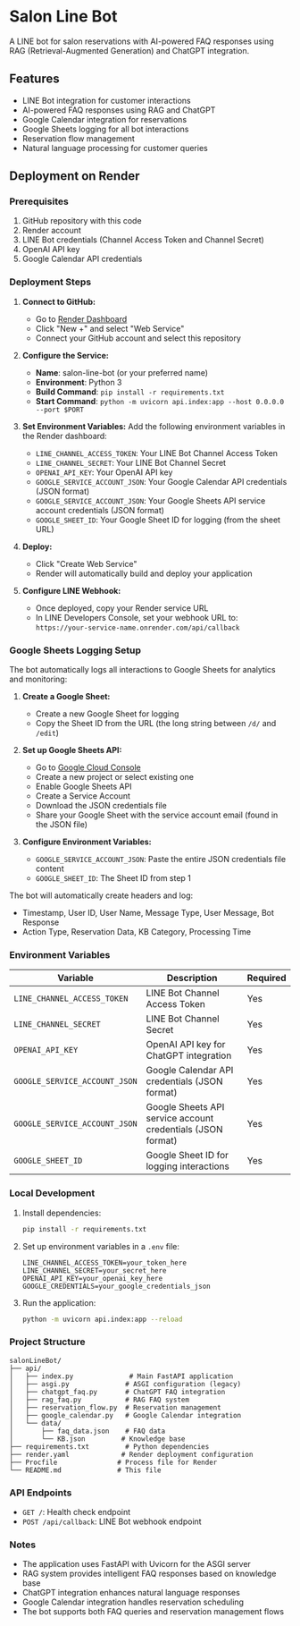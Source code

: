 # Salon Line Bot

A LINE bot for salon reservations with AI-powered FAQ responses using RAG (Retrieval-Augmented Generation) and ChatGPT integration.

## Features

- LINE Bot integration for customer interactions
- AI-powered FAQ responses using RAG and ChatGPT
- Google Calendar integration for reservations
- Google Sheets logging for all bot interactions
- Reservation flow management
- Natural language processing for customer queries

## Deployment on Render

### Prerequisites

1. GitHub repository with this code
2. Render account
3. LINE Bot credentials (Channel Access Token and Channel Secret)
4. OpenAI API key
5. Google Calendar API credentials

### Deployment Steps

1. **Connect to GitHub:**
   - Go to [Render Dashboard](https://dashboard.render.com)
   - Click "New +" and select "Web Service"
   - Connect your GitHub account and select this repository

2. **Configure the Service:**
   - **Name**: salon-line-bot (or your preferred name)
   - **Environment**: Python 3
   - **Build Command**: `pip install -r requirements.txt`
   - **Start Command**: `python -m uvicorn api.index:app --host 0.0.0.0 --port $PORT`

3. **Set Environment Variables:**
   Add the following environment variables in the Render dashboard:
   - `LINE_CHANNEL_ACCESS_TOKEN`: Your LINE Bot Channel Access Token
   - `LINE_CHANNEL_SECRET`: Your LINE Bot Channel Secret
   - `OPENAI_API_KEY`: Your OpenAI API key
   - `GOOGLE_SERVICE_ACCOUNT_JSON`: Your Google Calendar API credentials (JSON format)
   - `GOOGLE_SERVICE_ACCOUNT_JSON`: Your Google Sheets API service account credentials (JSON format)
   - `GOOGLE_SHEET_ID`: Your Google Sheet ID for logging (from the sheet URL)

4. **Deploy:**
   - Click "Create Web Service"
   - Render will automatically build and deploy your application

5. **Configure LINE Webhook:**
   - Once deployed, copy your Render service URL
   - In LINE Developers Console, set your webhook URL to: `https://your-service-name.onrender.com/api/callback`

### Google Sheets Logging Setup

The bot automatically logs all interactions to Google Sheets for analytics and monitoring:

1. **Create a Google Sheet:**
   - Create a new Google Sheet for logging
   - Copy the Sheet ID from the URL (the long string between `/d/` and `/edit`)

2. **Set up Google Sheets API:**
   - Go to [Google Cloud Console](https://console.cloud.google.com/)
   - Create a new project or select existing one
   - Enable Google Sheets API
   - Create a Service Account
   - Download the JSON credentials file
   - Share your Google Sheet with the service account email (found in the JSON file)

3. **Configure Environment Variables:**
   - `GOOGLE_SERVICE_ACCOUNT_JSON`: Paste the entire JSON credentials file content
   - `GOOGLE_SHEET_ID`: The Sheet ID from step 1

The bot will automatically create headers and log:
- Timestamp, User ID, User Name, Message Type, User Message, Bot Response
- Action Type, Reservation Data, KB Category, Processing Time

### Environment Variables

| Variable | Description | Required |
|----------|-------------|----------|
| `LINE_CHANNEL_ACCESS_TOKEN` | LINE Bot Channel Access Token | Yes |
| `LINE_CHANNEL_SECRET` | LINE Bot Channel Secret | Yes |
| `OPENAI_API_KEY` | OpenAI API key for ChatGPT integration | Yes |
| `GOOGLE_SERVICE_ACCOUNT_JSON` | Google Calendar API credentials (JSON format) | Yes |
| `GOOGLE_SERVICE_ACCOUNT_JSON` | Google Sheets API service account credentials (JSON format) | Yes |
| `GOOGLE_SHEET_ID` | Google Sheet ID for logging interactions | Yes |

### Local Development

1. Install dependencies:
   ```bash
   pip install -r requirements.txt
   ```

2. Set up environment variables in a `.env` file:
   ```
   LINE_CHANNEL_ACCESS_TOKEN=your_token_here
   LINE_CHANNEL_SECRET=your_secret_here
   OPENAI_API_KEY=your_openai_key_here
   GOOGLE_CREDENTIALS=your_google_credentials_json
   ```

3. Run the application:
   ```bash
   python -m uvicorn api.index:app --reload
   ```

### Project Structure

```
salonLineBot/
├── api/
│   ├── index.py              # Main FastAPI application
│   ├── asgi.py              # ASGI configuration (legacy)
│   ├── chatgpt_faq.py       # ChatGPT FAQ integration
│   ├── rag_faq.py           # RAG FAQ system
│   ├── reservation_flow.py  # Reservation management
│   ├── google_calendar.py   # Google Calendar integration
│   └── data/
│       ├── faq_data.json    # FAQ data
│       └── KB.json         # Knowledge base
├── requirements.txt         # Python dependencies
├── render.yaml             # Render deployment configuration
├── Procfile               # Process file for Render
└── README.md              # This file
```

### API Endpoints

- `GET /`: Health check endpoint
- `POST /api/callback`: LINE Bot webhook endpoint

### Notes

- The application uses FastAPI with Uvicorn for the ASGI server
- RAG system provides intelligent FAQ responses based on knowledge base
- ChatGPT integration enhances natural language responses
- Google Calendar integration handles reservation scheduling
- The bot supports both FAQ queries and reservation management flows
